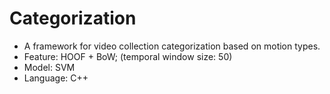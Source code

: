 # Categorization
- A framework for video collection categorization based on motion types.
- Feature: HOOF + BoW; (temporal window size: 50)
- Model: SVM 
- Language: C++
